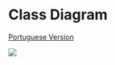 # Class Diagram

[Portuguese Version](https://github.com/Squad-Back-End/reprography-nodejs/blob/master/docs/diagrams/diagramas_de_classe/README.md)

<img src="https://raw.githubusercontent.com/Squad-Back-End/reprography-nodejs/master/docs/diagrams/diagramas_de_classe/Diagramas%20de%20Classe%20%20Back-End%20V1.png" img>
